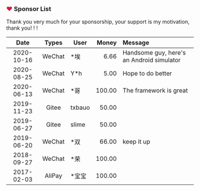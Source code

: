 ### <font color=crimson>❤</font> Sponsor List

Thank you very much for your sponsorship, your support is my motivation, thank you! ! !

  Date     | Types  |  User    |  Money    |  Message
:---------:|:------:| -------- | ---------:|:--------- 
2020-10-16 | WeChat | *埃      |      6.66 | Handsome guy, here's an Android simulator
2020-08-25 | WeChat | Y*h      |      5.00 | Hope to do better
2020-06-13 | WeChat | *哥      |    100.00 | The framework is great
2019-11-23 | Gitee  | txbauo   |     50.00 |
2019-06-27 | Gitee  | slime    |     50.00 |
2019-06-20 | WeChat | *双      |     66.00 | keep it up
2018-09-27 | WeChat | *荣      |    100.00 | 
2017-02-03 | AliPay | *宝宝    |    100.00 | 